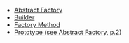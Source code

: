<meta name='keywords' content='design patterns, gof, gang of four, php'>

* [Abstract Factory](https://github.com/vadim-vj/gang-of-four/wiki/Abstract-Factory)
* [Builder](https://github.com/vadim-vj/gang-of-four/wiki/Builder)
* [Factory Method](https://github.com/vadim-vj/gang-of-four/wiki/Factory-Method)
* [Prototype (see Abstract Factory, p.2)](https://github.com/vadim-vj/gang-of-four/wiki/Abstract-Factory#prototype)